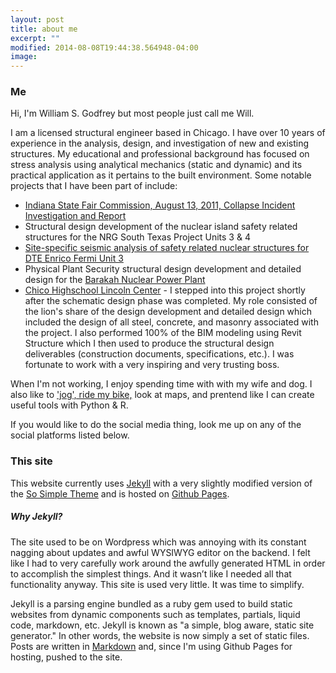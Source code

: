 ```yaml
---
layout: post
title: about me
excerpt: ""
modified: 2014-08-08T19:44:38.564948-04:00
image:
---
```


### Me

Hi, I'm William S. Godfrey but most people just call me Will.

I am a licensed structural engineer based in Chicago. I have over 10 years of experience in the analysis, design, and investigation of new and existing structures. My educational and professional background has focused on stress analysis using analytical mechanics (static and dynamic) and its practical application as it pertains to the built environment. Some notable projects that I have been part of include:  

 * [Indiana State Fair Commission, August 13, 2011, Collapse Incident Investigation and Report](http://www.thorntontomasetti.com/projects/indiana_state_fair_commission_collapse_incident/)
 * Structural design development of the nuclear island safety related structures for the NRG South Texas Project Units 3 & 4
 * [Site-specific seismic analysis of safety related nuclear structures for DTE Enrico Fermi Unit 3](http://www.sargentlundy.com/projects/enrico-fermi-u3-project/)
 * Physical Plant Security structural design development and detailed design for the [Barakah Nuclear Power Plant](https://en.wikipedia.org/wiki/Barakah_nuclear_power_plant)
 * [Chico Highschool Lincoln Center](https://coactdesignworks.com/project/5/chico-high-school-lincoln-center/2/Education/0/Filter) - I stepped into this project shortly after the schematic design phase was completed. My role consisted of the lion's share of the design development and detailed design which included the design of all steel, concrete, and masonry associated with the project. I also performed 100% of the BIM modeling using Revit Structure which I then used to produce the structural design deliverables (construction documents, specifications, etc.). I was fortunate to work with a very inspiring and very trusting boss.

When I'm not working, I enjoy spending time with with my wife and dog. I also like to ['jog', ride my bike,](https://www.strava.com/athletes/374453) look at maps, and prentend like I can create useful tools with Python & R.

If you would like to do the social media thing, look me up on any of the social platforms listed below.

### This site

This website currently uses [Jekyll](https://jekyllrb.com/) with a very slightly modified version of the [So Simple Theme](https://github.com/mmistakes/so-simple-theme) and is hosted on [Github Pages](https://pages.github.com/).

##### Why Jekyll?

The site used to be on Wordpress which was annoying with its constant nagging about updates and awful WYSIWYG editor on the backend. I felt like I had to very carefully work around the awfully generated HTML in order to accomplish the simplest things. And it wasn’t like I needed all that functionality anyway. This site is used very little. It was time to simplify.

Jekyll is a parsing engine bundled as a ruby gem used to build static websites from dynamic components such as templates, partials, liquid code, markdown, etc. Jekyll is known as "a simple, blog aware, static site generator." In other words, the website is now simply a set of static files. Posts are written in [Markdown](https://en.wikipedia.org/wiki/Markdown) and, since I'm using Github Pages for hosting, pushed to the site.
